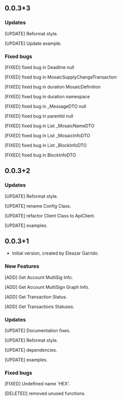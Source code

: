 ## 0.0.3+3

### Updates
[UPDATE] Reformat style.

[UPDATE] Update example.


### Fixed bugs
[FIXED] fixed bug in Deadline null

[FIXED] fixed bug in MosaicSupplyChangeTransaction

[FIXED] fixed bug in duration MosaicDefinition

[FIXED] fixed bug in duration namespace

[FIXED] fixed bug in _MessageDTO null

[FIXED] fixed bug in parentId null

[FIXED] fixed bug in List _MosaicNameDTO

[FIXED] fixed bug in List _MosaicInfoDTO

[FIXED] fixed bug in List _BlockInfoDTO

[FIXED] fixed bug in BlockInfoDTO

## 0.0.3+2

### Updates
[UPDATE] Reformat style.

[UPDATE] rename Config Class.

[UPDATE] refactor Client Class to ApiClient.

[UPDATE] examples.


## 0.0.3+1

- Initial version, created by Eleazar Garrido.

### New Features
[ADD] Get Account MultiSig Info.

[ADD] Get Account MultiSign Graph Info.

[ADD] Get Transaction Status.

[ADD] Get Transactions Statuses.

### Updates
[UPDATE] Documentation fixes.

[UPDATE] Reformat style.

[UPDATE] dependencies.

[UPDATE] examples.

### Fixed bugs
[FIXED] Undefined name 'HEX'.

[DELETED] removed unused functions.